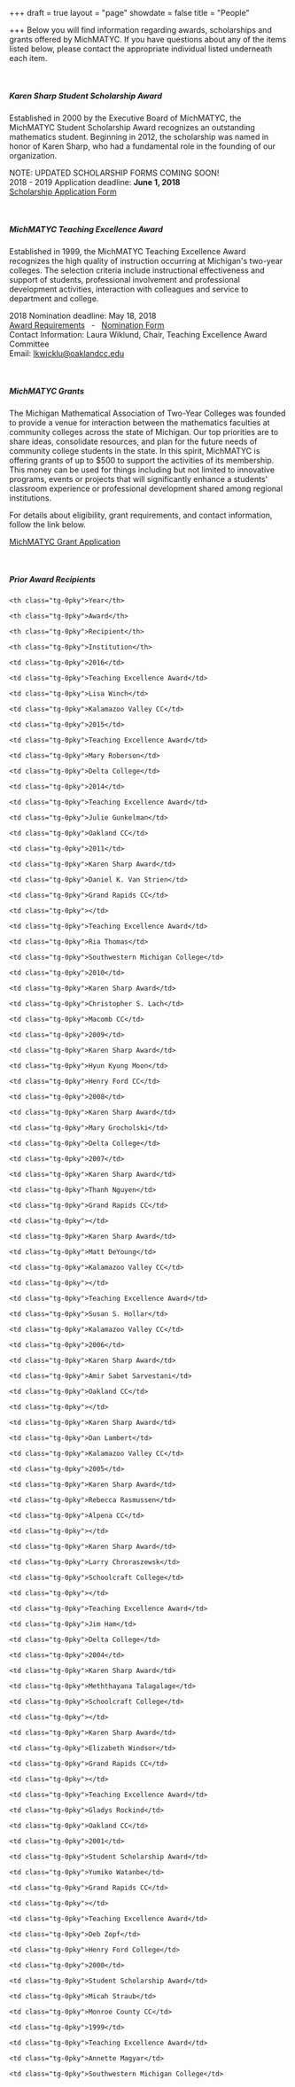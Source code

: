 +++
draft = true
layout = "page"
showdate = false
title = "People"

+++
Below you will find information regarding awards, scholarships and grants offered by MichMATYC. If you have questions about any of the items listed below, please contact the appropriate individual listed underneath each item.

<br/>

##### Karen Sharp Student Scholarship Award

Established in 2000 by the Executive Board of MichMATYC, the MichMATYC Student Scholarship Award recognizes an outstanding mathematics student. Beginning in 2012, the scholarship was named in honor of Karen Sharp, who had a fundamental role in the founding of our organization.

NOTE: UPDATED SCHOLARSHIP FORMS COMING SOON!  
2018 - 2019 Application deadline: **June 1, 2018**  
[Scholarship Application Form](https://goo.gl/forms/iGuMmWnMFETJnAr13)

<br/>

##### MichMATYC Teaching Excellence Award

Established in 1999, the MichMATYC Teaching Excellence Award recognizes the high quality of instruction occurring at Michigan's two-year colleges. The selection criteria include instructional effectiveness and support of students, professional involvement and professional development activities, interaction with colleagues and service to department and college.

2018 Nomination deadline: May 18, 2018  
[Award Requirements](http://www.michmatyc.org/TeachingExcellenceAwardDocuments/Criteria_2018.pdf)   -   [Nomination Form](http://www.michmatyc.org/TeachingExcellenceAwardDocuments/MichMATYC_Nom_Form_2018.pdf)  
Contact Information: Laura Wiklund, Chair, Teaching Excellence Award Committee  
Email: [lkwicklu@oaklandcc.edu](mailto:lkwicklu@oaklandcc.edu)

<br/>

##### MichMATYC Grants

  
The Michigan Mathematical Association of Two-Year Colleges was founded to provide a venue for interaction between the mathematics faculties at community colleges across the state of Michigan. Our top priorities are to share ideas, consolidate resources, and plan for the future needs of community college students in the state. In this spirit, MichMATYC is offering grants of up to $500 to support the activities of its membership. This money can be used for things including but not limited to innovative programs, events or projects that will significantly enhance a students' classroom experience or professional development shared among regional institutions.  
  
For details about eligibility, grant requirements, and contact information, follow the link below.  
  
[MichMATYC Grant Application](https://docs.google.com/a/swmich.edu/forms/d/1vch8Bp80naTAcFQe6NPceMnXV4IbQ9W8ttkZ5YK74Y4/viewform)  

<br/>

##### Prior Award Recipients  

<style type="text/css">

.tg  {border-collapse:collapse;border-spacing:0;}

.tg td{padding:10px 5px;border-style:solid;border-width:1px;overflow:hidden;word-break:normal;border-color:black;}

.tg th{font-weight:normal;padding:10px 5px;border-style:solid;border-width:1px;overflow:hidden;word-break:normal;border-color:black;}

.tg .tg-0pky{border-color:inherit;text-align:left;vertical-align:top}

</style>

<table class="tg">

  <tr>

    <th class="tg-0pky">Year</th>

    <th class="tg-0pky">Award</th>

    <th class="tg-0pky">Recipient</th>

    <th class="tg-0pky">Institution</th>

  </tr>

  <tr>

    <td class="tg-0pky">2016</td>

    <td class="tg-0pky">Teaching Excellence Award</td>

    <td class="tg-0pky">Lisa Winch</td>

    <td class="tg-0pky">Kalamazoo Valley CC</td>

  </tr>

  <tr>

    <td class="tg-0pky">2015</td>

    <td class="tg-0pky">Teaching Excellence Award</td>

    <td class="tg-0pky">Mary Roberson</td>

    <td class="tg-0pky">Delta College</td>

  </tr>

  <tr>

    <td class="tg-0pky">2014</td>

    <td class="tg-0pky">Teaching Excellence Award</td>

    <td class="tg-0pky">Julie Gunkelman</td>

    <td class="tg-0pky">Oakland CC</td>

  </tr>

  <tr>

    <td class="tg-0pky">2011</td>

    <td class="tg-0pky">Karen Sharp Award</td>

    <td class="tg-0pky">Daniel K. Van Strien</td>

    <td class="tg-0pky">Grand Rapids CC</td>

  </tr>

  <tr>

    <td class="tg-0pky"></td>

    <td class="tg-0pky">Teaching Excellence Award</td>

    <td class="tg-0pky">Ria Thomas</td>

    <td class="tg-0pky">Southwestern Michigan College</td>

  </tr>

  <tr>

    <td class="tg-0pky">2010</td>

    <td class="tg-0pky">Karen Sharp Award</td>

    <td class="tg-0pky">Christopher S. Lach</td>

    <td class="tg-0pky">Macomb CC</td>

  </tr>

  <tr>

    <td class="tg-0pky">2009</td>

    <td class="tg-0pky">Karen Sharp Award</td>

    <td class="tg-0pky">Hyun Kyung Moon</td>

    <td class="tg-0pky">Henry Ford CC</td>

  </tr>

  <tr>

    <td class="tg-0pky">2008</td>

    <td class="tg-0pky">Karen Sharp Award</td>

    <td class="tg-0pky">Mary Grocholski</td>

    <td class="tg-0pky">Delta College</td>

  </tr>

  <tr>

    <td class="tg-0pky">2007</td>

    <td class="tg-0pky">Karen Sharp Award</td>

    <td class="tg-0pky">Thanh Nguyen</td>

    <td class="tg-0pky">Grand Rapids CC</td>

  </tr>

  <tr>

    <td class="tg-0pky"></td>

    <td class="tg-0pky">Karen Sharp Award</td>

    <td class="tg-0pky">Matt DeYoung</td>

    <td class="tg-0pky">Kalamazoo Valley CC</td>

  </tr>

  <tr>

    <td class="tg-0pky"></td>

    <td class="tg-0pky">Teaching Excellence Award</td>

    <td class="tg-0pky">Susan S. Hollar</td>

    <td class="tg-0pky">Kalamazoo Valley CC</td>

  </tr>

  <tr>

    <td class="tg-0pky">2006</td>

    <td class="tg-0pky">Karen Sharp Award</td>

    <td class="tg-0pky">Amir Sabet Sarvestani</td>

    <td class="tg-0pky">Oakland CC</td>

  </tr>

  <tr>

    <td class="tg-0pky"></td>

    <td class="tg-0pky">Karen Sharp Award</td>

    <td class="tg-0pky">Dan Lambert</td>

    <td class="tg-0pky">Kalamazoo Valley CC</td>

  </tr>

  <tr>

    <td class="tg-0pky">2005</td>

    <td class="tg-0pky">Karen Sharp Award</td>

    <td class="tg-0pky">Rebecca Rasmussen</td>

    <td class="tg-0pky">Alpena CC</td>

  </tr>

  <tr>

    <td class="tg-0pky"></td>

    <td class="tg-0pky">Karen Sharp Award</td>

    <td class="tg-0pky">Larry Chroraszewsk</td>

    <td class="tg-0pky">Schoolcraft College</td>

  </tr>

  <tr>

    <td class="tg-0pky"></td>

    <td class="tg-0pky">Teaching Excellence Award</td>

    <td class="tg-0pky">Jim Ham</td>

    <td class="tg-0pky">Delta College</td>

  </tr>

  <tr>

    <td class="tg-0pky">2004</td>

    <td class="tg-0pky">Karen Sharp Award</td>

    <td class="tg-0pky">Meththayana Talagalage</td>

    <td class="tg-0pky">Schoolcraft College</td>

  </tr>

  <tr>

    <td class="tg-0pky"></td>

    <td class="tg-0pky">Karen Sharp Award</td>

    <td class="tg-0pky">Elizabeth Windsor</td>

    <td class="tg-0pky">Grand Rapids CC</td>

  </tr>

  <tr>

    <td class="tg-0pky"></td>

    <td class="tg-0pky">Teaching Excellence Award</td>

    <td class="tg-0pky">Gladys Rockind</td>

    <td class="tg-0pky">Oakland CC</td>

  </tr>

  <tr>

    <td class="tg-0pky">2001</td>

    <td class="tg-0pky">Student Scholarship Award</td>

    <td class="tg-0pky">Yumiko Watanbe</td>

    <td class="tg-0pky">Grand Rapids CC</td>

  </tr>

  <tr>

    <td class="tg-0pky"></td>

    <td class="tg-0pky">Teaching Excellence Award</td>

    <td class="tg-0pky">Deb Zopf</td>

    <td class="tg-0pky">Henry Ford College</td>

  </tr>

  <tr>

    <td class="tg-0pky">2000</td>

    <td class="tg-0pky">Student Scholarship Award</td>

    <td class="tg-0pky">Micah Straub</td>

    <td class="tg-0pky">Monroe County CC</td>

  </tr>

  <tr>

    <td class="tg-0pky">1999</td>

    <td class="tg-0pky">Teaching Excellence Award</td>

    <td class="tg-0pky">Annette Magyar</td>

    <td class="tg-0pky">Southwestern Michigan College</td>

  </tr>

</table>